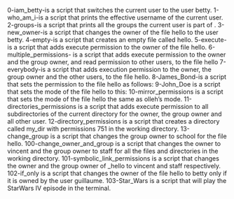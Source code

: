 0-iam_betty-is a script that switches the current user to the user betty.
1-who_am_i-is a script that prints the effective username of the current user.
2-groups-is a script that prints all the groups the current user is part of .
3-new_owner-is a script that changes the owner of the file hello to the user betty.
4-empty-is a script that creates an empty file called hello.
5-execute-is a script that adds execute permission to the owner of the file hello.
6-multiple_permissions- is a script that adds execute permission to the owner and the group owner, and read permission to other users, to the file hello
7-everybody-is a script that adds execution permission to the owner, the group owner and the other users, to the file hello.
8-James_Bond-is a script that sets the permission to the file hello as follows:
9-John_Doe is a script that sets the mode of the file hello to this:
10-mirror_permissions is a script that sets the mode of the file hello the same as olleh’s mode.
11-directories_permissions is a script that adds execute permission to all subdirectories of the current directory for the owner, the group owner and all other user.
12-directory_permissions is a script that creates a directory called my_dir with permissions 751 in the working directory.
13-change_group is a script that changes the group owner to school for the file hello.
100-change_owner_and_group is a script that changes the owner to vincent and the group owner to staff for all the files and directories in the working directory.
101-symbolic_link_permissions is a script that changes the owner and the group owner of _hello to vincent and staff respectively.
102-if_only is a script that changes the owner of the file hello to betty only if it is owned by the user guillaume.
103-Star_Wars is a script that will play the StarWars IV episode in the terminal.
